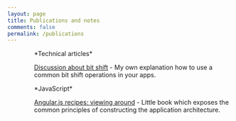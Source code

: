 ```yaml
---
layout: page
title: Publications and notes
comments: false
permalink: /publications
---
```


<p></p>
*Technical articles*

<div style="float:left;background:url('images/icons/articleIcon.png') no-repeat;width:50px;height:71px;margin:0 10px 0 0;"></div>

[Discussion about bit shift](https://gist.github.com/asduser/776d65efdc35f426c6270f1ebd8342fa) - My own explanation how to use a common bit shift operations in your apps.

<div class="clear"></div>

<p></p>
*JavaScript*

<div style="float:left;background:url('images/icons/bookIcon.png') no-repeat;width:50px;height:71px;margin:0 10px 0 0;"></div>

[Angular.js recipes: viewing around](https://github.com/asduser/angularjs-recipes) - Little book which exposes the common principles of constructing the application architecture. 
